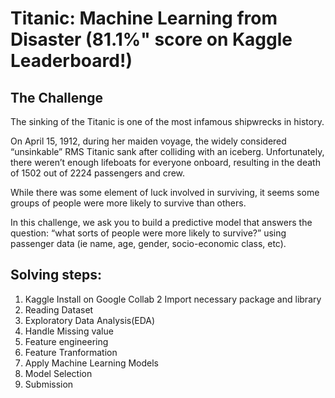 # Titanic: Machine Learning from Disaster (81.1%" score on Kaggle Leaderboard!)

## The Challenge
The sinking of the Titanic is one of the most infamous shipwrecks in history.

On April 15, 1912, during her maiden voyage, the widely considered “unsinkable” RMS Titanic sank after colliding with an iceberg. Unfortunately, there weren’t enough lifeboats for everyone onboard, resulting in the death of 1502 out of 2224 passengers and crew.

While there was some element of luck involved in surviving, it seems some groups of people were more likely to survive than others.

In this challenge, we ask you to build a predictive model that answers the question: “what sorts of people were more likely to survive?” using passenger data (ie name, age, gender, socio-economic class, etc).

## Solving steps:
1. Kaggle Install on Google Collab
2  Import necessary package and library
3. Reading Dataset
4. Exploratory Data Analysis(EDA)
5. Handle Missing value
6. Feature engineering
7. Feature Tranformation
8. Apply Machine Learning Models
9. Model Selection
10. Submission
